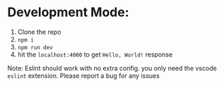 # Development Mode:

1. Clone the repo
2. `npm i`
3. `npm run dev`
4. hit the `localhost:4000` to get `Hello, World!` response

Note: Eslint should work with no extra config. you only need the vscode `eslint` extension. Please report a bug for any issues